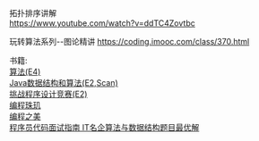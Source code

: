 拓扑排序讲解  
https://www.youtube.com/watch?v=ddTC4Zovtbc  
  
  
  
玩转算法系列--图论精讲
https://coding.imooc.com/class/370.html  
  
  
  
  
书籍:  
[算法(E4)](../book/算法(E4).pdf)  
[Java数据结构和算法(E2,Scan)](../book/Java数据结构和算法(E2,Scan).pdf)  
[挑战程序设计竞赛(E2)](../book/挑战程序设计竞赛(E2).pdf)  
[编程珠玑](../book/编程珠玑.pdf)  
[编程之美](../book/编程之美.pdf)  
[程序员代码面试指南 IT名企算法与数据结构题目最优解](../book/程序员代码面试指南IT名企算法与数据结构题目最优解.pdf)    

